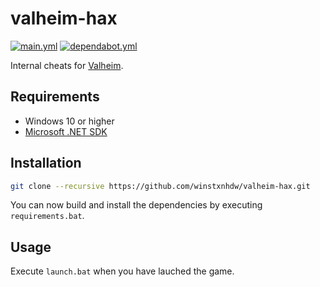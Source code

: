 # valheim-hax

[![main.yml](https://github.com/winstxnhdw/valheim-hax/actions/workflows/main.yml/badge.svg)](https://github.com/winstxnhdw/valheim-hax/actions/workflows/main.yml)
[![dependabot.yml](https://github.com/winstxnhdw/valheim-hax/actions/workflows/dependabot.yml/badge.svg)](https://github.com/winstxnhdw/valheim-hax/actions/workflows/dependabot.yml)

Internal cheats for [Valheim](https://en.wikipedia.org/wiki/Valheim).

## Requirements

- Windows 10 or higher
- [Microsoft .NET SDK](https://dotnet.microsoft.com/en-us/download)

## Installation

```bash
git clone --recursive https://github.com/winstxnhdw/valheim-hax.git
```

You can now build and install the dependencies by executing `requirements.bat`.

## Usage

Execute `launch.bat` when you have lauched the game.
